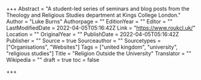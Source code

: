 +++
Abstract = "A student-led series of seminars and blog posts from the Theology and Religious Studies department at Kings College London."
Author = "Luke Burns"
Authorpage = ""
EditionYear = ""
Editor = ""
LastModifiedDate = 2022-04-05T05:16:42Z
Link = "https://www.roukcl.uk/"
Location = ""
OriginalYear = ""
PublishDate = 2022-04-05T05:16:42Z
Publisher = ""
Source = true
Sourceauthor = ""
Sourcetypes = ["Organisations", "Websites"]
Tags = ["united kingdom", "university", "religious studies"]
Title = "Religion Outside the University"
Translator = ""
Wikipedia = ""
draft = true
toc = false

+++
